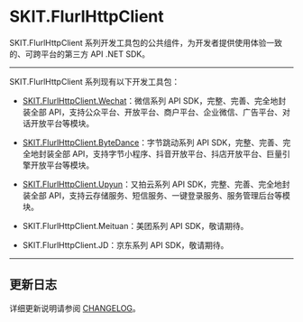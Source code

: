 ﻿# SKIT.FlurlHttpClient

SKIT.FlurlHttpClient 系列开发工具包的公共组件，为开发者提供使用体验一致的、可跨平台的第三方 API .NET SDK。

---

SKIT.FlurlHttpClient 系列现有以下开发工具包：

-   [SKIT.FlurlHttpClient.Wechat](https://github.com/fudiwei/DotNetCore.SKIT.FlurlHttpClient.Wechat)：微信系列 API SDK，完整、完善、完全地封装全部 API，支持公众平台、开放平台、商户平台、企业微信、广告平台、对话开放平台等模块。

-   [SKIT.FlurlHttpClient.ByteDance](https://github.com/fudiwei/DotNetCore.SKIT.FlurlHttpClient.ByteDance)：字节跳动系列 API SDK，完整、完善、完全地封装全部 API，支持字节小程序、抖音开放平台、抖店开放平台、巨量引擎开放平台等模块。

-   [SKIT.FlurlHttpClient.Upyun](https://github.com/fudiwei/DotNetCore.SKIT.FlurlHttpClient.Upyun)：又拍云系列 API SDK，完整、完善、完全地封装全部 API，支持云存储服务、短信服务、一键登录服务、服务管理后台等模块。

-   SKIT.FlurlHttpClient.Meituan：美团系列 API SDK，敬请期待。

-   SKIT.FlurlHttpClient.JD：京东系列 API SDK，敬请期待。

---

## 更新日志

详细更新说明请参阅 [CHANGELOG](./CHANGELOG.md)。